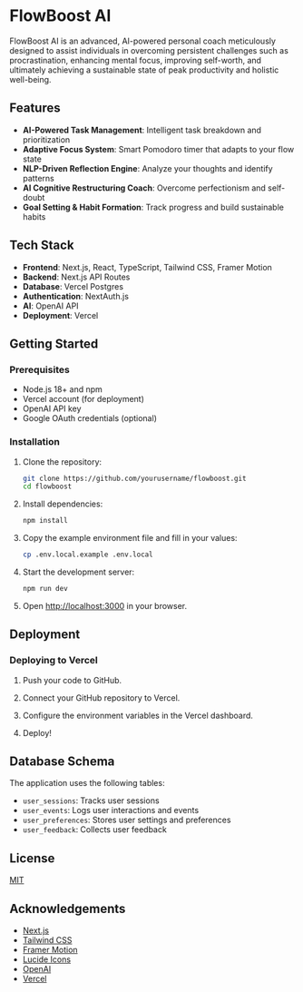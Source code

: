 # FlowBoost AI

FlowBoost AI is an advanced, AI-powered personal coach meticulously designed to assist individuals in overcoming persistent challenges such as procrastination, enhancing mental focus, improving self-worth, and ultimately achieving a sustainable state of peak productivity and holistic well-being.

## Features

- **AI-Powered Task Management**: Intelligent task breakdown and prioritization
- **Adaptive Focus System**: Smart Pomodoro timer that adapts to your flow state
- **NLP-Driven Reflection Engine**: Analyze your thoughts and identify patterns
- **AI Cognitive Restructuring Coach**: Overcome perfectionism and self-doubt
- **Goal Setting & Habit Formation**: Track progress and build sustainable habits

## Tech Stack

- **Frontend**: Next.js, React, TypeScript, Tailwind CSS, Framer Motion
- **Backend**: Next.js API Routes
- **Database**: Vercel Postgres
- **Authentication**: NextAuth.js
- **AI**: OpenAI API
- **Deployment**: Vercel

## Getting Started

### Prerequisites

- Node.js 18+ and npm
- Vercel account (for deployment)
- OpenAI API key
- Google OAuth credentials (optional)

### Installation

1. Clone the repository:
   ```bash
   git clone https://github.com/yourusername/flowboost.git
   cd flowboost
   ```

2. Install dependencies:
   ```bash
   npm install
   ```

3. Copy the example environment file and fill in your values:
   ```bash
   cp .env.local.example .env.local
   ```

4. Start the development server:
   ```bash
   npm run dev
   ```

5. Open [http://localhost:3000](http://localhost:3000) in your browser.

## Deployment

### Deploying to Vercel

1. Push your code to GitHub.

2. Connect your GitHub repository to Vercel.

3. Configure the environment variables in the Vercel dashboard.

4. Deploy!

## Database Schema

The application uses the following tables:

- `user_sessions`: Tracks user sessions
- `user_events`: Logs user interactions and events
- `user_preferences`: Stores user settings and preferences
- `user_feedback`: Collects user feedback

## License

[MIT](LICENSE)

## Acknowledgements

- [Next.js](https://nextjs.org/)
- [Tailwind CSS](https://tailwindcss.com/)
- [Framer Motion](https://www.framer.com/motion/)
- [Lucide Icons](https://lucide.dev/)
- [OpenAI](https://openai.com/)
- [Vercel](https://vercel.com/)